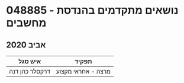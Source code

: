 # 048885 - נושאים מתקדמים בהנדסת מחשבים

## אביב 2020

| איש סגל | תפקיד |
| ---- | ---- |
| דרקסלר כהן דנה | מרצה - אחראי מקצוע |

